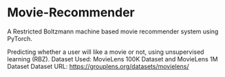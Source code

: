 # Movie-Recommender
A Restricted Boltzmann machine based movie recommender system using PyTorch.

Predicting whether a user will like a movie or not, using unsupervised learning (RBZ).
Dataset Used: MovieLens 100K Dataset and MovieLens 1M Dataset
Dataset URL: https://grouplens.org/datasets/movielens/
